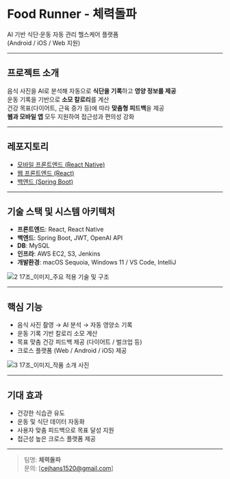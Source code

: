 # Food Runner - 체력돌파

AI 기반 식단·운동 자동 관리 헬스케어 플랫폼  
(Android / iOS / Web 지원)

---

## 프로젝트 소개

음식 사진을 AI로 분석해 자동으로 **식단을 기록**하고 **영양 정보를 제공**  
운동 기록을 기반으로 **소모 칼로리**를 계산  
건강 목표(다이어트, 근육 증가 등)에 따라 **맞춤형 피드백**을 제공  
**웹과 모바일 앱** 모두 지원하여 접근성과 편의성 강화

---

## 레포지토리

- [모바일 프론트엔드 (React Native)](https://github.com/25-capstone-team-breakthrough/food-runner-mobile-fe)
- [웹 프론트엔드 (React)](https://github.com/25-capstone-team-breakthrough/food-runner-web-fe)
- [백엔드 (Spring Boot)](https://github.com/25-capstone-team-breakthrough/food-runner-be)

---

## 기술 스택 및 시스템 아키텍처

- **프론트엔드**: React, React Native  
- **백엔드**: Spring Boot, JWT, OpenAI API  
- **DB**: MySQL  
- **인프라**: AWS EC2, S3, Jenkins  
- **개발환경**: macOS Sequoia, Windows 11 / VS Code, IntelliJ

![2  17조_이미지_주요 적용 기술 및 구조](https://github.com/user-attachments/assets/0d067b65-bcf1-4a09-a25b-0a76ac056816)

---

## 핵심 기능

- 음식 사진 촬영 → AI 분석 → 자동 영양소 기록
- 운동 기록 기반 칼로리 소모 계산
- 목표 맞춤 건강 피드백 제공 (다이어트 / 벌크업 등)
- 크로스 플랫폼 (Web / Android / iOS) 제공

![3  17조_이미지_작품 소개 사진](https://github.com/user-attachments/assets/bb11000c-a93c-48fb-8371-0ae2526598fd)

---

## 기대 효과

- 건강한 식습관 유도
- 운동 및 식단 데이터 자동화
- 사용자 맞춤 피드백으로 목표 달성 지원
- 접근성 높은 크로스 플랫폼 제공

---

> 팀명: **체력돌파**  
> 문의: [cejhans1520@gmail.com]
